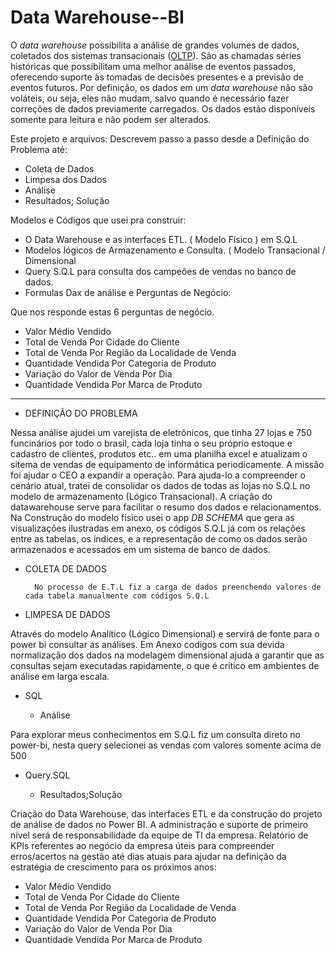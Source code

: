 # Data Warehouse--BI 


O _data warehouse_ possibilita a análise de grandes volumes de dados, coletados dos sistemas transacionais ([OLTP](https://pt.wikipedia.org/wiki/OLTP "OLTP")). São as chamadas séries históricas que possibilitam uma melhor análise de eventos passados, oferecendo suporte às tomadas de decisões presentes e a previsão de eventos futuros. Por definição, os dados em um _data warehouse_ não são voláteis, ou seja, eles não mudam, salvo quando é necessário fazer correções de dados previamente carregados. Os dados estão disponíveis somente para leitura e não podem ser alterados.


Este projeto e arquivos:
Descrevem passo a passo desde a Definição do Problema até:
- Coleta de Dados
- Limpesa dos Dados
- Análise
- Resultados; Solução

Modelos e Códigos que usei pra construir:
-   O Data Warehouse e as interfaces ETL. ( Modelo Físico ) em S.Q.L
- Modelos lógicos de Armazenamento e Consulta. ( Modelo Transacional / Dimensional
- Query S.Q.L para consulta dos campeões de vendas no banco de dados.  
- Formulas Dax de análise e Perguntas de Negócio:

Que nos responde estas 6 perguntas de negócio.
- Valor Médio Vendido
- Total de Venda Por Cidade do Cliente
- Total de Venda Por Região da Localidade de Venda
- Quantidade Vendida Por Categoria de Produto
- Variação do Valor de Venda Por Dia
- Quantidade Vendida Por Marca de Produto

---------------------------------------------------

- DEFINIÇÃO DO PROBLEMA


Nessa análise ajudei um varejista de eletrônicos, que tinha 27 lojas e 750 funcinários por todo o brasil, cada loja tinha o seu próprio estoque e cadastro de clientes, produtos etc.. em uma planilha excel e atualizam o sitema de vendas de equipamento de informática periodicamente. 
A missão foi ajudar o CEO a expandir a operação. Para ajuda-lo a compreender o cenário atual, tratei de consolidar os dados de todas as lojas no S.Q.L no modelo de armazenamento (Lógico Transacional).
A criação do datawarehouse serve para facilitar o resumo dos dados e relacionamentos.
Na Construção do modelo físico usei o app *DB SCHEMA* que gera as visualizações ilustradas em anexo, os códigos S.Q.L já com os relações entre as tabelas, os índices, e a representação de como os dados serão armazenados e acessados em um sistema de banco de dados.



- COLETA DE DADOS


		No processo de E.T.L fiz a carga de dados preenchendo valores de cada tabela manualmente com códigos S.Q.L 




- LIMPESA DE DADOS


 Através do modelo Analítico (Lógico Dimensional) e servirá de fonte para o power bi consultar as análises.
Em Anexo codigos com sua devida normalização dos dados na modelagem dimensional ajuda a garantir que as consultas sejam executadas rapidamente, o que é crítico em ambientes de análise em larga escala.
- SQL





	- Análise


Para explorar meus conhecimentos em S.Q.L fiz um consulta direto no power-bi, nesta query selecionei as vendas com valores somente acima de 500
- Query.SQL





	- Resultados;Solução


Criação do Data Warehouse, das interfaces ETL e da construção do projeto de análise de dados no Power BI. A administração e suporte de primeiro nível será de responsabilidade da equipe de TI da empresa.
Relatório de KPIs referentes ao negócio da empresa  úteis para compreender erros/acertos na gestão até dias atuais para ajudar na definição da estratégia de crescimento para os próximos anos:
- Valor Médio Vendido
- Total de Venda Por Cidade do Cliente
- Total de Venda Por Região da Localidade de Venda
- Quantidade Vendida Por Categoria de Produto
- Variação do Valor de Venda Por Dia
- Quantidade Vendida Por Marca de Produto
